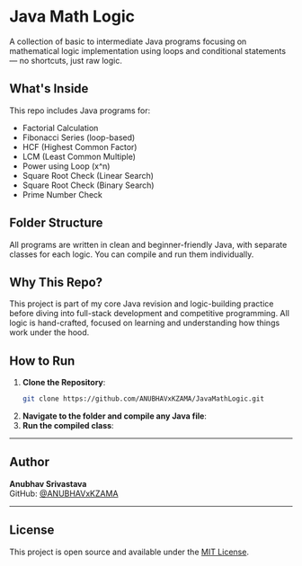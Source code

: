 # Java Math Logic

A collection of basic to intermediate Java programs focusing on mathematical logic implementation using loops and conditional statements — no shortcuts, just raw logic.

## What's Inside

This repo includes Java programs for:

- Factorial Calculation
- Fibonacci Series (loop-based)
- HCF (Highest Common Factor)
- LCM (Least Common Multiple)
- Power using Loop (x^n)
- Square Root Check (Linear Search)
- Square Root Check (Binary Search)
- Prime Number Check

## Folder Structure

All programs are written in clean and beginner-friendly Java, with separate classes for each logic. You can compile and run them individually.

## Why This Repo?

This project is part of my core Java revision and logic-building practice before diving into full-stack development and competitive programming. All logic is hand-crafted, focused on learning and understanding how things work under the hood.

## How to Run

1. **Clone the Repository**:
   ```bash
   git clone https://github.com/ANUBHAVxKZAMA/JavaMathLogic.git

2. **Navigate to the folder and compile any Java file**:
3. **Run the compiled class**:
---

## Author

**Anubhav Srivastava**  
GitHub: [@ANUBHAVxKZAMA](https://github.com/ANUBHAVxKZAMA)

---

## License

This project is open source and available under the [MIT License](LICENSE).
   
   
